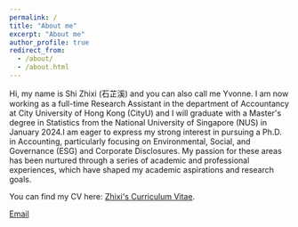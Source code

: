```yaml
---
permalink: /
title: "About me"
excerpt: "About me"
author_profile: true
redirect_from: 
  - /about/
  - /about.html
---
```


Hi, my name is Shi Zhixi (石芷溪) and you can also call me Yvonne. I am now working as a full-time Research Assistant in the department of Accountancy at City University of Hong Kong (CityU) and I will graduate with a Master's degree in Statistics from the National University of Singapore (NUS) in January 2024.I am eager to express my strong interest in pursuing a Ph.D. in Accounting, particularly focusing on Environmental, Social, and Governance (ESG) and Corporate Disclosures. My passion for these areas has been nurtured through a series of academic and professional experiences, which have shaped my academic aspirations and research goals.

You can find my CV here: [Zhixi's Curriculum Vitae](../assets/Curriculum_Vitae.pdf).

[Email](zhixi:e0950127@u.nus.edu)

